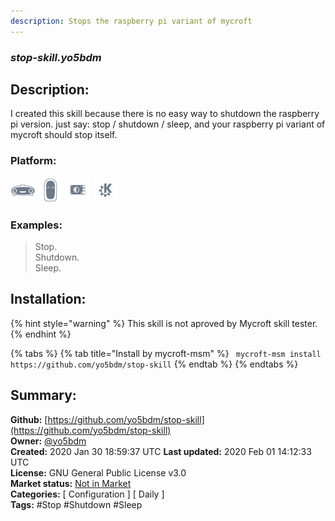 ```yaml
---
description: Stops the raspberry pi variant of mycroft
---
```


### _stop-skill.yo5bdm_  
## Description:  
I created this skill because there is no easy way to shutdown the raspberry pi version. just say: stop / shutdown / sleep, and your raspberry pi variant of mycroft should stop itself.  
  
  
### Platform:  
 ![Mark I](../.gitbook/assets/mark-1-icon.png)  ![Mark II](../.gitbook/assets/mark-2-icon.png)  ![Picroft](../.gitbook/assets/picroft-icon.png)  ![plasmoid](../.gitbook/assets/kde.png)   
### Examples:  
> Stop.  
> Shutdown.  
> Sleep.  
  
## Installation:  
{% hint style="warning" %}
This skill is not aproved by Mycroft skill tester.
{% endhint %}
    
{% tabs %}
{% tab title="Install by mycroft-msm" %}
``` mycroft-msm install https://github.com/yo5bdm/stop-skill```
{% endtab %}
  {% endtabs %}
    
## Summary:  
**Github:** [https://github.com/yo5bdm/stop-skill](https://github.com/yo5bdm/stop-skill)  
**Owner:** [@yo5bdm](https://github.com/yo5bdm)  
**Created:** 2020 Jan 30 18:59:37 UTC  **Last updated:** 2020 Feb 01 14:12:33 UTC  
**License:** GNU General Public License v3.0  
**Market status:** [Not in Market](https://market.mycroft.ai/skill/)  
**Categories:** [ Configuration ] [ Daily ]   
**Tags:** \#Stop \#Shutdown \#Sleep   
